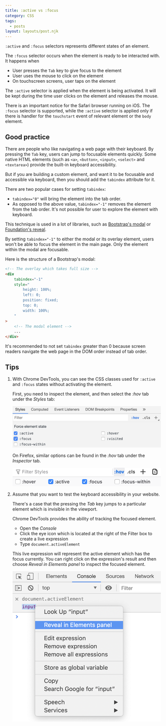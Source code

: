 ```yaml
---
title: :active vs :focus
category: CSS
tags:
  - posts
layout: layouts/post.njk
---
```


`:active` and `:focus` selectors represents different states of an element.

The `:focus` selector occurs when the element is ready to be interacted with. It happens when

* User presses the `Tab` key to give focus to the element
* User uses the mouse to click on the element
* On touchscreen screens, user taps on the element

The `:active` selector is applied when the element is being activated. It will be kept during the time user clicks on the element and releases the mouse.

There is an important notice for the Safari browser running on iOS. The `:focus` selector is supported, while the `:active` selector is applied only if there is handler for the `touchstart` event of relevant element or the `body` element.

## Good practice

There are people who like navigating a web page with their keyboard. By pressing the `Tab` key, users can jump to focusable elements quickly.
Some native HTML elements (such as `<a>`, `<button>`, `<input>`, `<select>` and `<textarea>`) provide the built-in keyboard accessibility.

But if you are building a custom element, and want it to be focusable and accessible via keyboard, then you should add the `tabindex` attribute for it.

There are two popular cases for setting `tabindex`:

* `tabindex="0"` will bring the element into the tab order.
* As opposed to the above value, `tabindex="-1"` removes the element from the tab order. 
It's not possible for user to explore the element with keyboard.

This technique is used in a lot of libraries, such as [Bootstrap's modal](https://getbootstrap.com/docs/4.4/components/modal) or [Foundation's reveal](https://get.foundation/sites/docs/reveal.html).

By setting `tabindex="-1"` to either the modal or its overlay element, users won't be able to focus the element in the main page. Only the element within the modal are focusable.

Here is the structure of a Bootstrap's modal:

```html
<!-- The overlay which takes full size -->
<div
    tabindex="-1"
    style="
        height: 100%;
        left: 0;
        position: fixed;
        top: 0;
        width: 100%;
    "
>
    <!-- The modal element -->
    ...
</div>
```

It's recommended to not set `tabindex` greater than 0 because screen readers navigate the web page in the DOM order instead of tab order.

## Tips

1. With Chrome DevTools, you can see the CSS classes used for `:active` and `:focus` states without activating the element.

    First, you need to inspect the element, and then select the _:hov_ tab under the _Styles_ tab:

    ![Toggle the :active and :focus selectors with Chrome DevTools](/assets/active-hover-classes-chrome.png)

    On Firefox, similar options can be found in the _:hov_ tab under the _Inspector_ tab.

    ![Toggle the :active and :focus selectors with Firefox Developer Tools](/assets/active-hover-classes-firefox.png)

2. Assume that you want to test the keyboard accessibility in your website. 

    There's a case that the pressing the _Tab_ key jumps to a particular element which is invisible in the viewport.

    Chrome DevTools provides the ability of tracking the focused element.

    * Open the _Console_
    * Click the eye icon which is located at the right of the Filter box to create a live expression
    * Type `document.activeElement`

    This live expression will represent the active element which has the focus currently. You can right click on the expression's result and then choose _Reveal in Elements panel_ to inspect the focused element.

    ![Track the focused element](/assets/track-focused-element.png)